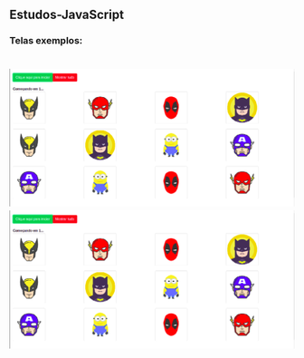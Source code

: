 ## Estudos-JavaScript

### Telas exemplos:

<h1>
  <img src="./img/tela00.png">
  <img src="./img/tela00.png">
</h1>